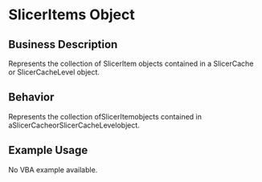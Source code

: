 # SlicerItems Object

## Business Description
Represents the collection of SlicerItem objects contained in a SlicerCache or SlicerCacheLevel object.

## Behavior
Represents the collection ofSlicerItemobjects contained in aSlicerCacheorSlicerCacheLevelobject.

## Example Usage
No VBA example available.